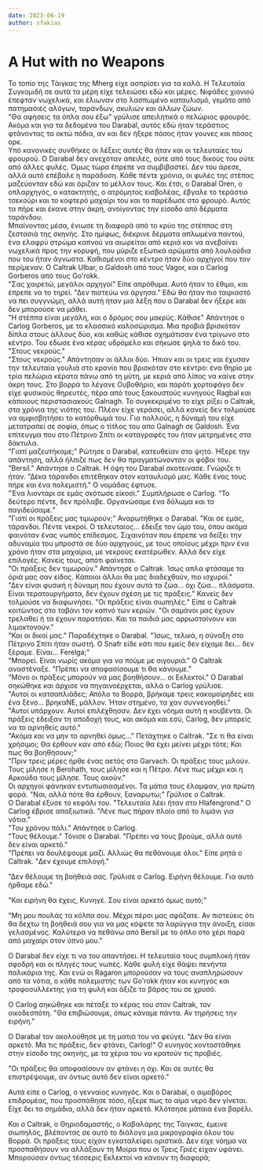 ```yaml
---
date: 2023-06-19
author: sfakias
---
```

# A Hut with no Weapons

Το τοπίο της Τάιγκας της Mherg είχε ασπρίσει για τα καλά. Η Τελευταία Συγκομιδή σε αυτά τα μέρη είχε τελειώσει εδώ και μέρες. Νιφάδες χιονιού έπεφταν νωχελικά, και έλιωναν στο λασπωμένο καταυλισμό, γεμάτο από πατημασιές αλόγων, ταράνδων, σκυλιών και άλλων ζώων.  
"Θα αφήσεις τα όπλα σου έξω" γρύλισε απειλητικά ο πελώριος φρουρός. Ακόμα
και για τα δεδομένα του Darabal, αυτός εδώ ήταν τεράστιος φτάνοντας τα οκτώ
πόδια, αν και δεν ήξερε πόσος ήταν γουνες και πόσος ορκ.  
Υπό κανονικές συνθήκες οι λέξεις αυτές θα ήταν και οι τελευταίες του φρουρού. Ο Darabal δεν ανεχόταν απειλές, ούτε από τους δικούς του ούτε από άλλες φυλές. Όμως τώρα έπρεπε να συμβιβαστεί. Δεν του άρεσε, αλλά αυτό επέβαλε η παράδοση. Κάθε πέντε χρόνια, οι φυλές της στέπας μαζεύονταν εδώ και όριζαν το μέλλον τους. Και έτσι, ο Darabal Oren, ο οπλαρχηγός, ο κατακτητής, ο ατρόμητος εισβολέας, έβγαλε το τεράστιο τσεκούρι και το κοφτερό μαχαίρι του και το παρέδωσε στο φρουρό. Αυτός τα πήρε και έκανε στην άκρη, ανοίγοντας την είσοδο από δέρματα ταράνδου.  
Μπαίνοντας μέσα, ένιωσε τη διαφορά από το κρύο της στέππας στη ζεστασιά της σκηνής. Στο ημίφως, διέκρινε δέρματα απλωμένα παντού, ένα ελαφρύ στρώμα καπνού να αιωρείται από κεριά και να ανεβαίνει νωχελικά προς την κορυφή, που μύριζε εξωτικά αρώματα από λουλούδια που του ήταν άγνωστα. Καθισμένοι στο κέντρο ήταν δύο αρχηγοί που τον περίμεναν. Ο Caltrak Ulbar, ο Galdosh από τους Vagor, και ο Carlog Gorberos από τους Go'rokk.  
"Σας χαιρετώ, μεγάλοι αρχηγοί" Είπε απρόθυμα. Αυτό ήταν το έθιμο, και έπρεπε να το τηρεί. "Δεν πιστεύω να άργησα." Εδώ θα ήταν πιο ταιριαστό να πει συγγνώμη, αλλά αυτή ήταν μια λέξη που ο Darabal δεν ήξερε και δεν μπορούσε να μάθει.  
"Η στέππα είναι μεγάλη, και ο δρόμος σου μακρύς. Κάθισε" Απάντησε ο Carlog Gorberos, με το κλασσικό καλοσώρισμα. Μια προβιά βρισκόταν δίπλα στους άλλους δύο, και καθώς κάθισε σχημάτισαν ένα τρίγωνο στο κέντρο. Του έδωσε ένα κέρας υδρόμελο και σήκωσε ψηλά το δικό του. "Στους νεκρούς."  
"Στους νεκρούς." Απάντησαν οι άλλοι δύο. Ήπιαν και οι τρεις και έχυσαν την τελευταία γουλιά στο κρανίο που βρισκόταν στο κέντρο: ένα θηρίο με τρία πελώρια κέρατα πάνω από τη μύτη, με κεριά από λίπος να καίνε στην άκρη τους. Στο βορρά το λέγανε Ουβοθήριο, και παρότι χορτοφάγο δεν είχε φυσικούς θηρευτές, πέρα από τους ξακουστούς κυνηγούς Ragbal και κάποιους περιστασιακούς Galnagh. Το συγκεκριμένο το είχε ρίξει ο Caltrak, στα χρόνια της νιότης του. Πλέον είχε γεράσει, αλλά κανείς δεν τολμούσε να αμφισβητήσει το κατόρθωμά του. Για πολλούς, η δύναμή του είχε μετατραπεί σε σοφία, όπως ο τίτλος του απο Galnagh σε Galdosh. Ένα επίτευγμα που στο Πέτρινο Σπίτι οι καταγραφές του ήταν μετρημένες στα δάκτυλα.  
"Γιατί μαζευτήκαμε;" Ρώτησε ο Darabal, κατευθείαν στο ψητό. Ήξερε την απάντηση, αλλά ήλπιζε πως δεν θα πραγματώνονταν οι φόβοι του.  
"Bersil." Απάντησε ο Caltrak. Η όψη του Darabal σκοτεινασε. Γνώριζε τι ήταν. "Δέκα τάρανδοι επιτέθηκαν στον καταυλισμό μας. Κάθε ένας τους πήρε και ένα πολεμιστή." Ο νομάδας έφτυσε.  
"Ένα λιοντάρι σε εμάς σκότωσε είκοσι." Συμπλήρωσε ο Carlog. "Το δεύτερο πέντε, δεν πρόλαβε. Οργανώσαμε ένα δόλωμα και το παγιδεύσαμε."  
"Γιατί οι πράξεις μας τιμωρούν;" Αναρωτήθηκε ο Darabal. "Και σε εμάς, τάρανδοι. Πέντε νεκροί. Ο τελευταίος... έδειξε τον ώμο του, όπου ακόμα φαινόταν ένας νωπός επίδεσμος. Σιχαινόταν που έπρεπε να δείξει την αδυναμία του μπροστά σε δύο αρχηγούς, με τους οποίους μέχρι πριν ένα χρόνο ήταν στα μαχαίρια, με νεκρούς εκατέρωθεν. Αλλά δεν είχε επιλογές. Κανείς τους, απότι φαίνεται.  
"Οι πράξεις δεν τιμωρούν." Απάντησε ο Caltrak. Ίσως απλα φτάσαμε τα όριά μας σαν είδος. Κάποιοι άλλοι θα μας διαδεχθούν, πιο ισχυροί."  
"Δεν είναι φυσική η δύναμη που έχουν αυτά τα ζώα... όχι ζώα... πλάσματα. Είναι τερατουργήματα, δεν έχουν σχέση με τις πράξεις." Κανείς δεν τολμούσε να διαφωνήσει. "Οι πράξεις είναι σιωπηλές." Είπε ο Caltrak κοιτώντας στο ταβάνι τον καπνό των κεριών. "Οι σαμάνοι μας έχουν τρελαθεί ή τα έχουν παρατήσει. Και τα παιδιά μας αρρωσταίνουν και λιμοκτονούν."  
"Και οι δικοί μας." Παραδέχτηκε ο Darabal. "Ίσως, τελικά, η σύναξη στο Πέτρινο Σπίτι ήταν σωστή. Ο Snafr είδε κάτι που εμείς δεν είχαμε δει... δεν ξέραμε. Είναι... Ferelga;"  
"Μπορεί. Είναι νωρίς ακόμα για να πούμε με σιγουριά." Ο Caltrak αναστέναξε. "Πρέπει να αποφασίσουμε τι θα κάνουμε."  
"Μόνο οι πράξεις μπορούν να μας βοηθήσουν... οι Εκλεκτοί." Ο Darabal σηκώθηκε και άρχισε να πηγαινοέρχεται, αλλά ο Carlog γρύλισε.  
"Αυτοί οι κατσαπλιάδες; Απόλο το Βορρά, βρήκαμε τρεις κακομοίρηδες και ένα ξένο... βρηκαΝΕ, μάλλον. Ήταν στημένο, τα χαν συννενοηθεί."  
"Αυτοί υπάρχουν. Αυτοί επιλέχθησαν. Δεν έχει νόημα αυτή η κουβέντα. Οι πράξεις έδειξαν τη αποδοχή τους, και ακόμα και εσύ, Carlog, δεν μπορείς να το αρνηθείς αυτό."  
"Ακόμα και να μην το αρνηθεί όμως..." Πετάχτηκε ο Caltrak. "Σε τι θα είναι χρήσιμοι; Θα έρθουν καν από εδώ; Ποιος θα έχει μείνει μέχρι τότε; Και πως θα βοηθήσουν;"  
"Πριν τρεις μέρες ήρθε ένας αετός στο Garvach. Οι πράξεις τους μιλούν. Τους μίλησε η Berohath, τους μίλησε και η Πέτρα. Λένε πως μέχρι και η Αρκούδα τους μίλησε. Τους ακούν."  
Οι αρχηγοί φάνηκαν εντυπωσιασμένοι. Τα μάτια τους έλαμψαν, για πρώτη φορά. "Ναι, αλλά πότε θα έρθουν, ξαναρωτω;" Γρύλισε ο Caltrak.  
Ο Darabal έξυσε το κεφάλι του. "Τελευταία λέει ήταν στο Hlafengrond." O Carlog έβρισε απαξιωτικά. "Λένε πως πήραν πλοίο από το λιμάνι για νότια."  
"Του χρόνου πάλι." Απάντησε ο Carlog.  
"Τους θέλουμε." Τόνισε ο Darabal. "Πρέπει να τους βρούμε, αλλά αυτό δεν είναι αρκετό."  
"Πρέπει να δουλέψουμε μαζί. Αλλιώς θα πεθάνουμε όλοι." Είπε ρητά ο Caltrak.
"Δεν έχουμε επιλογή."

"Δεν θέλουμε τη βοήθειά σας. Γρύλισε ο Carlog. Ειρήνη θέλουμε. Για αυτό ήρθαμε εδώ."

"Και ειρήνη θα έχεις, Κυνηγέ. Σου είναι αρκετό όμως αυτό;"

"Μη μου πουλάς τα κόλπα σου. Μέχρι πέρσι μας σφάζατε. Αν πιστεύεις ότι θα δεχτω τη βοήθειά σου για να μας κόψετε τα λαρύγγια την άνοιξη, είσαι γελασμένος. Καλύτερα να πεθάνω από Bersil με το όπλο στο χέρι παρά από μαχαίρι στον ύπνο μου."  

Ο Darabal δεν είχε τι να του απαντήσει. Η τελευταία τους συμπλοκή ήταν σφοδρή και οι πληγές τους νωπές. Κάθε φυλή είχε θάψει πενήντα παλικάρια της. Και ενώ οι Ragaron μπορούσαν να τους αναπληρώσουν από τα νότια, ο κάθε πολεμιστής των Go'rokk ήταν και κυνηγός και τροφοσυλλέκτης για τη φυλή και άξιζε το βάρος του σε χρυσό.  

Ο Carlog σηκώθηκε και πέταξε το κέρας του στον Caltrak, τον οικοδεσπότη. "Θα επιβιώσουμε, όπως κάναμε πάντα. Αν τηρήσεις την ειρήνη."  

Ο Darabal τον ακολούθησε με τη ματιά του να φεύγει. "Δεν θα είναι αρκετό. Μα τις πράξεις, δεν φτάνει, Carlog!" Ο κυνηγός κοντοστάθηκε στην είσοδο της σκηνής, με τα χέρια του να κρατούν τις προβιές.  

"Οι πράξεις θα αποφασίσουν αν φτάνει η όχι. Και σε αυτές θα επιστρέψουμε, αν όντως αυτό δεν είναι αρκετό."  

Αυτά είπε ο Carlog, o γενναίος κυνηγός. Και ο Darabal, ο αιμοβόρος επιδρομέας, που προσπάθησε τόσο, ήξερε πως το αίμα νερό δεν γίνεται. Είχε δει τα σημάδια, αλλά δεν ήταν αρκετό. Κλότσησε μάταια ένα βαρέλι.

Και ο Caltrak, ο Θηριοδαμαστής, ο Καβαλάρης της Τάιγκας, έμεινε σιωπηλός, βλέποντας σε αυτό το διάλογο μια μικρογραφία όλου του Βορρά. Οι πράξεις τους είχαν εγκαταλείψει οριστικά. Δεν είχε νόημα να προσπαθήσουν να αλλάξουν τη Μοίρα που οι Τρεις Γριές είχαν υφάνει. Μπορούσαν όντως τέσσερις Εκλεκτοί να κάνουν τη διαφορά;  

